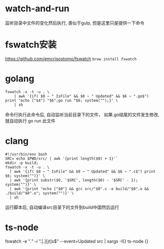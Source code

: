 # watch-and-run
监听目录中文件的变化然后执行, 类似于gulp, 但是这里只是提供一下命令
# fswatch安装
https://github.com/emcrisostomo/fswatch
```brew install fswatch```
# golang
```
fswatch -x -t -u . \
    | awk '{if( $0 ~ " IsFile" && $0 ~ " Updated" && $6 ~ ".go$") print "echo ["$4"] "$6";go run "$6; system("");}' \
    | sh
```
命令行执行此命令后, 自动监听当前目录下的文件， 如果.go结尾的文件发生修改, 就自动执行 go run 此文件
# clang
```
#!/usr/bin/env bash
SRC=`echo $PWD/src/ | awk '{print length($0) + 1}'`
mkdir -p build;
fswatch -x -t -u . \
  | awk '{if( $0 ~ " IsFile" && $0 ~ " Updated" && $6 ~ ".c$") print $6; system("")}' \
  | awk '{print substr($0, '$SRC', length($0) - '$SRC' - 1); system("")}' \
  | awk '{print "echo ["$0"] && gcc src/"$0".c -o build/"$0".o && ./build/"$0".o"; system("")}' \
  | sh
```
运行脚本后, 自动编译src目录下的文件到build中国然后运行

# ts-node
fswatch -e ".*" -i ".*[.][jt]s$" --event=Updated src | xargs -I{} ts-node {}
